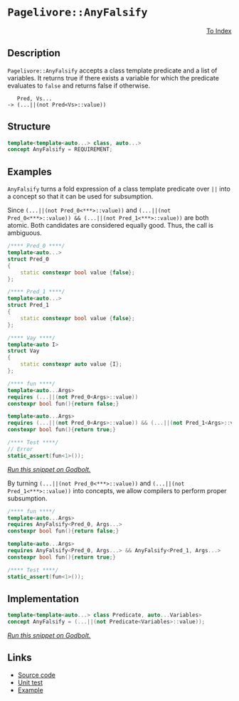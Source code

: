 <!-- Copyright 2024 Feng Mofan
SPDX-License-Identifier: Apache-2.0 -->

# `Pagelivore::AnyFalsify`

<p style='text-align: right;'><a href="../../concepts.md#pagelivore-any-falsify">To Index</a></p>

## Description

`Pagelivore::AnyFalsify` accepts a class template predicate and a list of variables.
It returns true if there exists a variable for which the predicate evaluates to `false` and returns false if otherwise.

<pre><code>   Pred, Vs...
-> (...||(not Pred&lt;Vs&gt;::value))</code></pre>

## Structure

```C++
template<template<auto...> class, auto...>
concept AnyFalsify = REQUIREMENT;
```

## Examples

`AnyFalsify` turns a fold expression of a class template predicate over `||` into a concept so that it can be used for subsumption.

Since `(...||(not Pred_0<***>::value))` and `(...||(not Pred_0<***>::value)) && (...||(not Pred_1<***>::value))` are both atomic.
Both candidates are considered equally good.
Thus, the call is ambiguous.

```C++
/**** Pred_0 ****/
template<auto...>
struct Pred_0
{
    static constexpr bool value {false};
};

/**** Pred_1 ****/
template<auto...>
struct Pred_1
{
    static constexpr bool value {false};
};

/**** Vay ****/
template<auto I>
struct Vay
{
    static constexpr auto value {I};
};

/**** fun ****/
template<auto...Args>
requires (...||(not Pred_0<Args>::value))
constexpr bool fun(){return false;}

template<auto...Args>
requires (...||(not Pred_0<Args>::value)) && (...||(not Pred_1<Args>::value))
constexpr bool fun(){return true;}

/**** Test ****/
// Error
static_assert(fun<1>());
```

[*Run this snippet on Godbolt.*](https://godbolt.org/#z:OYLghAFBqd5QCxAYwPYBMCmBRdBLAF1QCcAaPECAMzwBtMA7AQwFtMQByARg9KtQYEAysib0QXACx8BBAKoBnTAAUAHpwAMvAFYTStJg1DIApACYAQuYukl9ZATwDKjdAGFUtAK4sGIMwCspK4AMngMmAByPgBGmMQgAMyJpAAOqAqETgwe3r7%2BQemZjgJhEdEscQnJtpj2JQxCBEzEBLk%2BfoG19dlNLQRlUbHxSSkKza3t%2BV3j/YMVVaMAlLaoXsTI7BwA9ABU%2B7sA1MrEmOgA%2BhqHB7vbJhoAggSYLKkGzyaJbkxeRAB0AM%2B2HuD3GxC8DmOpwuGhBJgA7FZHocUYdZo5kIc0AxxphVKliIcYqhPIcAG5iLyYQ4IixUMRKBEAEU%2BSIezNZcMeewOULO5y41wOd0ez1e70wn2%2Bv1QAL%2BQJBYIhBD5Fy4cMRINRaOaGKxAlx%2BMJxNJFO81Np9NojPhLMSbI59q5Dx5%2B0OADUmABPIX7EVPF5vJgfL4/IiHACSCseSshnq9GrZ2vReEx2MNBMOYdQ5MpFsRUdtnMejod3JuhyoXgYvtuILFQZD0v%2BAIexGACmjbcwAEcvHhTgpDhA5Qi3GOIAxUCqTvzYV82x2gSAQGaqUsliD088jUSSbRK9WIJvEacCOsa1bGU6iyXRYGJVLs3LF53EsDHqc%2BwPMEOR4D4XHQDJ2nVVLilV9l1XPMNxpMwADZzHg4dR0AicpxnaEBQg9s32wFc10wDctwNHdMxNA8qwYY9aTPC9DgIcFJRvFk7xdCsABVfxVG5/W2bZDmwYhiBIRVdVTc4mAUJRWmoaspXVd9j03e0OBWWhOACXg/A4LRSFQThx0saw0TWDYLTMRIeFIAhNDUlYAGsQACeC/gADngqQAnheDJAATkSHzLP0ThJF4FgJA0DRSB0vSDI4XgFBAaLbN0tTSDgWAYEQEA1gIVJfnISg0FeOh4kiVgtlUDyAFpfMOYBkExKQ/jMXgzkIEg8HQPR%2BEEEQxHYKQZEERQVHUNLSF0LhSAAd2IJhUk4Hh1M07S7P0zgAHlfgKlVUCoQ5qvgurJAaprDhasxhw8Ur6EJcwrKWXhUq0FYICQErUjKsgKAgL6fpAYApDMPg6GeYgkogGINpicIWi9ZbeDh5hiC9LaYm0TAHCR0gSrYQQtoYWhEcmrAYi8YBvloa1cawFhDGAcQyZ/Bw8DJX8NrxbHfi2azwmeDTJtoPAYgWtGPCwDbGLwCLuF4DniGJJQmReRmRaMOyVioAwO3dPBMFmrbUkYXG%2BuEURxGG82xrUDbpv0RmUGsax9FFpLIBWVBUgaJKOBq8Z0E%2BJlTGMywzDixXiG6znPe6bGGhcBh3E8Do9FCcIhkqEYZqKLIBCmPxc4yfOGHmYYEhmuwE96CY2lT/Iq7qGuBD6Vpy%2BzyvbDrwu9FmdvM4WHOVgUMzNgkVaOC0mKNvio7avqxrmskVrh1wTqHssrhnpsrWVgQTAmCwBJj1IJzJESP4AvhSQNEkMxJHgqKXL8kKODC0gIsSMw/kSeD4TcokNyAQAhcECn5NyM9JrxUSslXeaV3rZQ%2BrlXahU/oA3uhVNgnBjqnSxAYIwl0/J/C4H8PSHUiDRx6jNc2A0rbSBtkoO2k1dCg3motJGk9p6xV4PFHa%2BVfiHAOvPE69VkAEOAEQkhZCbqoDuvEOC38d6vXSsgjB8Qir/Tkd9e6KAJFcD8lwaKNBaAQyhjDSaKMEa4ysWjDGWMcbyzxnIgmBAiYkw2uTSm1NaZOPpurLYel8CnDZhzP25DVA82eLjAWdQNoizFgjSWgSXrRzltZRWytMCqwZkYDWoAEF8F1gofWhtjamycbQy2Q0GGyFthNPSrDHaa1DlYSwbsYge1Pt7X2nAA4ECDokEOLtw6R3iFQ2Op9q5s2cBAVwvcZoZ3KBXPQecGgLLSCXBoHdFhNx6K3HuDci7xxmY0OuOyc7d36Bs/uAxB4rO3qsdY49HlC24bPTgIi8HiMZlI0hVwIDr0oYo7eL096kAPkfEYp8nJGOikLD%2BX8Ah/H8gEPyZh0UITcmA3yUC4qcFgSlLWGUkFIDyntTR6jiBYK2C0Fg9UWAKDJJiMkBi/gSnGO1fAlDuq9VkHQmpI15BMIaToJIc0FpLXllw9a0DtqoP2odVQDKmUsrZRylUEBbo6IUY9RIyjiVqO0T9SlxrdHMtSKkc4rK/LnA1ecZVDDwbxHMbDeGaMbHuvRpjBOuN8aMDccTUmQTMAUypmIXx1l/F5JSaQYJNcwlc0icgXmMTBBxOFqLcWXpknSzSbjTJGRslqzyeEApb0ilMD1gbI2JsdLWSqYNCQtTRoivtuKiRzsw42ASV0r2Ptsh%2B22IHLtbSLAR14VHGOfaTmJzmcnDZSys67M2cUbIGy1nZAuV3aZDQ271zyMc3dtc5j3M7n3Q5h6L2nuWeex5o9nlDRlXi3hnzHWHEZcy8k6rgzcTXtykgIKDUIP3ofY%2BlBJ6IqSD/HFlkzDwa4G5DQ8E0Uvs2glWwcCVEbjPiAC%2BJCgEBHvokAIyHLI%2BTfokWV%2BKMPYcnm1NDMD4FvRWIrTIzhJBAA%3D%3D)

By turning `(...||(not Pred_0<***>::value))` and `(...||(not Pred_1<***>::value))` into concepts, we allow compilers to perform proper subsumption.

```C++
/**** fun ****/
template<auto...Args>
requires AnyFalsify<Pred_0, Args...>
constexpr bool fun(){return false;}

template<auto...Args>
requires AnyFalsify<Pred_0, Args...> && AnyFalsify<Pred_1, Args...>
constexpr bool fun(){return true;}

/**** Test ****/
static_assert(fun<1>());
```

## Implementation

```C++
template<template<auto...> class Predicate, auto...Variables>
concept AnyFalsify = (...||(not Predicate<Variables>::value));
```

[*Run this snippet on Godbolt.*](https://godbolt.org/#z:OYLghAFBqd5QCxAYwPYBMCmBRdBLAF1QCcAaPECAMzwBtMA7AQwFtMQByARg9KtQYEAysib0QXACx8BBAKoBnTAAUAHpwAMvAFYTStJg1DIApACYAQuYukl9ZATwDKjdAGFUtAK4sGIMwCspK4AMngMmAByPgBGmMQgkgDMpAAOqAqETgwe3r7%2BQemZjgJhEdEscQnJtpj2JQxCBEzEBLk%2BfoG19dlNLQRlUbHxiSkKza3t%2BV3j/YMVVaMAlLaoXsTI7BwA9ABU%2BweHR8cH2yYaAIJ7BwDUAJIsqfRsgkwNN4dnl9cnvydfF3OFwImEeBhBJiSbhBYLemEhbiYXiIADo0ZDsDdkAYFAobspiJh8KIQaQbkjUWiAGotPBMGL0BQYoFoBibVIEG4XBgATwAYmJMlQeTdIQARG4QNEokwAdjccrcEAYqE5BKJeBJ8KhNOIdIZmCZSWwIBAADcxF5MEslpCrJcgT8/qdHYcbgAVQ0EPGfV3O30O75u9XoAD6Gg%2BLsuMKecIRFNQ0uZl3GxC8DnxhLDGiBcvtFxuhZus0cyCxAnGmFUqWINxiqE8Nwt3kwotlFiogvhsrFdtzPb7gauwazoa4kf2AJj4O1iORifRxqBqfTatHXH7%2BaLxeapfLDEr1dr9cbzatbY7XblvaS%2Bevg8BQduNJFAeBoNjEKhCfuyYuK4zF9NyBbcS01fdDxrcl5ybS1WzzO571vfsbzvJ99huKgvAYCddinD8Z3jedpQuYhgCNbAgUJABHLw8EJPFuX5QU8GFBEQ3DMlSPIpMl0uVlIOPBtaEw7CIFtdtCQIdYcM7WglD7Ach2nONv2ItFuIoqjMFo%2BjDS5XkBXk1ieXY0cNC4siFF4zFzAANnsgzmOMtioQ4rhLJ4xdKP4isQSPOthNEhhxLzKSZJuAg021KwlMfYdbk9cZcIBMDkFDJhcXiAhqGwhEN2NcTbVvDgVloTgAl4PwOC0UhUE4BVLGsYs1g2eCzCSHhSAITRSpWABrEAAjslEAA47KkAJZTsyQAE4kmmjr9E4SReBYCQNAs6ravqjheAUEALJ6mrStIOBYBgRAQDWAhUmRchKDQR46HiSJWC2VRxoAWhmm5gGQMspBRMxeA1Ig9XQPR%2BEEEQxHYKQZEERQVHUE7SF0DyAHdiCYVJOB4MqKqq3q6s4AB5ZE7s5VAqBuT67J%2ByQ/oBm4gbMSUPGe%2Bha3MTqll4Y6tBWCAkCe1IXrICgIDFiWQGAKQzD4OgQWIA6IBiEmYnCFoeXx3gteYYgeTJmJtEwBw9dIJ6XgIMmGFoXW0awGIvGARFaHky2sBYQxgHEJ29IcPAzUNEmq3N5Eti68IQXKtHaDwGIcaNjwsBJqK8HW7heBD4h6yUMVQV9hOjF6lYqAMciqTwTBMbJ1JGEt6HhFEcQEeb5G1BJjH9F9lBrGsfRE4OyAVlQDlsgOjgvvGdBxVMJrLDMHbc4h0PR%2B6c2GhcBh3E8Do9FCcIhkqEYPKKLIBCmPxz4yS%2BGHmYYEg8uwt96CY2n3/IX7qN%2BBD6Voj9T7P1sB/a%2BehZiAOPgsM%2BKwFCtU2BIQmHBKqkG2rwXadNvq/X%2BoDSQwNJS4EICQUUHUuD826mXFYCBMBMCwAkcSpBBrJBRPNWUkgNCSDMJIOym1hqzWWhwVapB1pJDMCiJIdlZSjSSKNAIAQuALVmqNNBJNdr7UOpQk6wtLoi2upTe6UsZbczemwTg9NGZYgMEYVms0URcBRLVMGJA8CQw8s3WGbdpAdyUF3NGuhFbY1xnrZBqD0Gkw4BTW6yIbg0ywQzX62Jfa2PsY4jmqAubxFIWIihgtTp6OMfEB60sMni25igax8tZpcAsjQWgKs1YazRgbHWlsWlGxNmbC22crYZJtnbB2JNnau3dp7Hp3ti5bFqvgQkQcQ5TycaoCOIJLYxzqCTBOScdapymQLPUWcuq53zpgQuPsjAl1ANovglcFDV1rvXRuPSPGt3ht42QndUa1QCb3UuC8rCWCHjEEejDx4NCnjPAgc8khij%2BdYZeGDV6uPXow1%2BQdnAQFcOAjyR9yhPz0BfBoWK0h3waEAxYP8ej/zAV/G%2Bm80WNA/mSs%2BoD%2BhEsgQMaBeLyGrHWIg7lccwlqM4PEyxSSbFcDsQ4iMEAiHg2yeQgWVDSA0LoSMRhg0akWTjsI0RAQURzQCLNMwRqzB2VGoomaqi0bqNsJovJOj4B6JulTYphTiCmK2C0Fgv0WAKDNGWM0EqUQznGKDfA4NXFQ1kJ415iN5C%2BM%2BToEAKQgl42zqE4m1ryYGOprTVQPq/UBqDSGzkEBOZlKybzJIuSy5nVFqUiWrqG3lP9akVIoZA2zVDCW0M%2BbvHK3iI0zW2sjZtJHcbU2W9LbW0YLbe2jtpmYBdm7MQYyuoTPObs0gMy37zLDks5AkdVmCHWfHROyceQ7PTvsy2RyMgnKLuc8IlyhbXKYFXGudcG7VS6s8uGEg3lIwTd3ZNPzjADwBZs4FY8J4Vk4NsWe/dF4WHhXVRFWBoN0u3hi3eRKcUn3JcS4o2QiUEuyEykBqKGgAM/nkWlVH35zE5cAiB1K6OsaY7ilj3L4G8vhhmq1O1hV9puL6/1TZi1wmSjK8NJDeYKq0ULahtD6GUGQTq5N4iLUdTMLprgo0NB2UNYJjBnANFHSVcwpI9jZEBC4UkAIhmOrTUEUkTNQm9qKb6oIkGJmImKu0SsXOmRnCSCAA%3D)

## Links

- [Source code](../../../../conceptrodon/pagelivore/concepts/any_falsify.hpp)
- [Unit test](../../../../tests/unit/concepts/pagelivore/any_falsify.test.hpp)
- [Example](../../../code/facilities/concepts/pagelivore/any_falsify/implementation.hpp)
